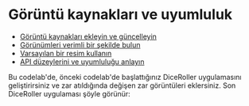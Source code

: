# Görüntü kaynakları ve uyumluluk

- [Görüntü kaynakları ekleyin ve güncelleyin](#a)
- [Görünümleri verimli bir şekilde bulun](#b)
- [Varsayılan bir resim kullanın](#c)
- [API düzeylerini ve uyumluluğu anlayın](#c)

Bu codelab'de, önceki codelab'de başlattığınız DiceRoller uygulamasını geliştirirsiniz ve zar atıldığında değişen zar görüntüleri eklersiniz. Son DiceRoller uygulaması şöyle görünür:


